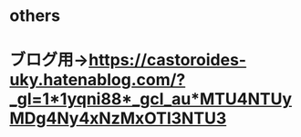 # others
# ブログ用→https://castoroides-uky.hatenablog.com/?_gl=1*1yqni88*_gcl_au*MTU4NTUyMDg4Ny4xNzMxOTI3NTU3
